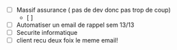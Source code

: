 - [ ] Massif assurance ( pas de dev donc pas trop de coup)
	- [ ] 
- [ ] Automatiser un email de rappel sem 13/13
- [ ] Securite informatique
- [ ] client recu deux foix le meme email!